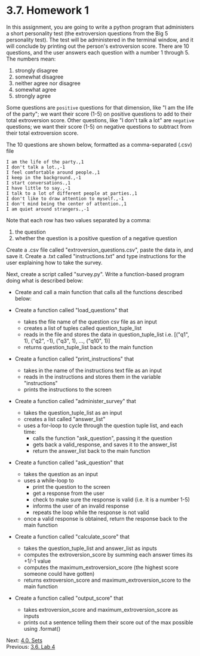 # 3.7. Homework 1

In this assignment, you are going to write a python program that administers a short personality test (the extroversion 
questions from the Big 5 personality test). The test will be administered in the terminal window, and it will 
conclude by printing out the person's extroversion score. There are 10 questions, and the user answers each 
question with a number 1 through 5. The numbers mean:
1) strongly disagree
2) somewhat disagree
3) neither agree nor disagree
4) somewhat agree
5) strongly agree

Some questions are `positive` questions for that dimension, like "I am the life of the party"; we want 
their score (1-5) on positive questions to add to their total extroversion score. Other questions, like "I don't 
talk a lot" are `negative` questions; we want their score (1-5) on negative questions to subtract from their total 
extroversion score.

The 10 questions are shown below, formatted as a comma-separated (.csv) file
```csv
I am the life of the party.,1
I don't talk a lot.,-1
I feel comfortable around people.,1
I keep in the background.,-1
I start conversations.,1
I have little to say.,-1
I talk to a lot of different people at parties.,1
I don't like to draw attention to myself.,-1
I don't mind being the center of attention.,1
I am quiet around strangers.,-1
```
Note that each row has two values separated by a comma: 
1) the question
2) whether the question is a positive question of a negative question

Create a .csv file called "extroversion_questions.csv", paste the data in, and save it.
Create a .txt called "instructions.txt" and type instructions for the user explaining how to take the survey.

Next, create a script called "survey.py". 
Write a function-based program doing what is described below:

- Create and call a main function that calls all the functions described below:

- Create a function called "load_questions" that
    - takes the file name of the question csv file as an input
    - creates a list of tuples called question_tuple_list
    - reads in the file and stores the data in question_tuple_list
        i.e. [("q1", 1), ("q2", -1), ("q3", 1), ..., ("q10", 1)]
    - returns question_tuple_list back to the main function

 - Create a function called "print_instructions" that
    - takes in the name of the instructions text file as an input
    - reads in the instructions and stores them in the variable "instructions"
    - prints the instructions to the screen

 - Create a function called "administer_survey" that
    - takes the question_tuple_list as an input
    - creates a list called "answer_list"
    - uses a for-loop to cycle through the question tuple list, and each time:
        - calls the function "ask_question", passing it the question
        - gets back a valid_response, and saves it to the answer_list
        - return the answer_list back to the main function

 - Create a function called "ask_question" that
    - takes the question as an input
    - uses a while-loop to
        - print the question to the screen
        - get a response from the user
        - check to make sure the response is valid (i.e. it is a number 1-5)
        - informs the user of an invalid response
        - repeats the loop while the response is not valid
    - once a valid response is obtained, return the response back to the main function
	
 - Create a function called "calculate_score" that
    - takes the question_tuple_list and answer_list as inputs
    - computes the extroversion_score by summing each answer times its +1/-1 value
    - computes the maximum_extroversion_score (the highest score someone could have gotten)
    - returns extroversion_score and maximum_extroversion_score to the main function

- Create a function called "output_score" that
    - takes extroversion_score and maximum_extroversion_score as inputs
    - prints out a sentence telling them their score out of the max possible using .format()

Next: [4.0. Sets](../CH04/4.0.%20Sets.md)<br>
Previous: [3.6. Lab 4](3.6.%20Lab%203.md)